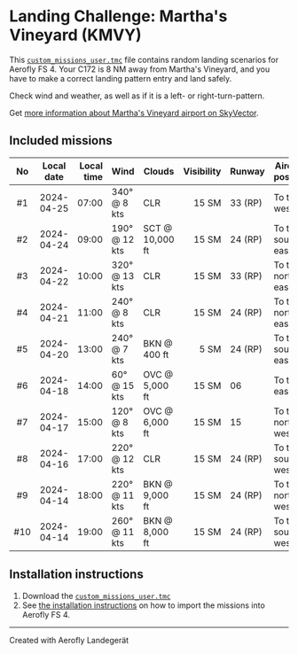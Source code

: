 # Landing Challenge: Martha's Vineyard (KMVY)

This [`custom_missions_user.tmc`](./custom_missions_user.tmc) file contains random landing scenarios for Aerofly FS 4.
Your C172 is 8 NM away from Martha's Vineyard, and you have to make a correct landing pattern entry and land safely.

Check wind and weather, as well as if it is a left- or right-turn-pattern.

Get [more information about Martha's Vineyard airport on SkyVector](https://skyvector.com/airport/KMVY).

## Included missions

| No  | Local date | Local time | Wind          | Clouds          | Visibility | Runway  | Aircraft position |
| :-: | ---------- | ---------: | ------------- | --------------- | ---------: | ------- | ----------------- |
| #1  | 2024-04-25 |      07:00 | 340° @  8 kts | CLR             |      15 SM | 33 (RP) | To the west       |
| #2  | 2024-04-24 |      09:00 | 190° @ 12 kts | SCT @ 10,000 ft |      15 SM | 24 (RP) | To the south-east |
| #3  | 2024-04-22 |      10:00 | 320° @ 13 kts | CLR             |      15 SM | 33 (RP) | To the north-east |
| #4  | 2024-04-21 |      11:00 | 240° @  8 kts | CLR             |      15 SM | 24 (RP) | To the north-east |
| #5  | 2024-04-20 |      13:00 | 240° @  7 kts | BKN @    400 ft |       5 SM | 24 (RP) | To the south-east |
| #6  | 2024-04-18 |      14:00 |  60° @ 15 kts | OVC @  5,000 ft |      15 SM | 06      | To the east       |
| #7  | 2024-04-17 |      15:00 | 120° @  8 kts | OVC @  6,000 ft |      15 SM | 15      | To the north-west |
| #8  | 2024-04-16 |      17:00 | 220° @ 12 kts | CLR             |      15 SM | 24 (RP) | To the south-west |
| #9  | 2024-04-14 |      18:00 | 220° @ 11 kts | BKN @  9,000 ft |      15 SM | 24 (RP) | To the north-west |
| #10 | 2024-04-14 |      19:00 | 260° @ 11 kts | BKN @  8,000 ft |      15 SM | 24 (RP) | To the south-west |

## Installation instructions

1. Download the [`custom_missions_user.tmc`](./custom_missions_user.tmc)
2. See [the installation instructions](https://fboes.github.io/aerofly-missions/docs/generic-installation.html) on how to import the missions into Aerofly FS 4.

---

Created with Aerofly Landegerät
